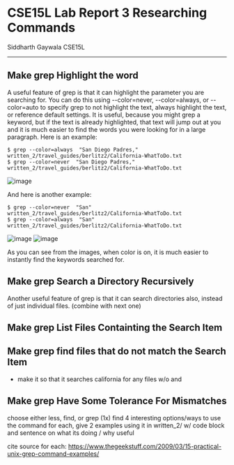 # CSE15L Lab Report 3 Researching Commands
Siddharth Gaywala
CSE15L

***

## Make grep Highlight the word
A useful feature of grep is that it can highlight the parameter you are searching for. You can do this using --color=never, --color=always, or 
--color=auto to specify grep to not highlight the text, always highlight the text, or reference default settings. It is useful, because you might grep a keyword, but
if the text is already highlighted, that text will jump out at you and it is much easier to find the words you were looking for in a large paragraph.
Here is an example:
```
$ grep --color=always  "San Diego Padres," written_2/travel_guides/berlitz2/California-WhatToDo.txt
$ grep --color=never  "San Diego Padres," written_2/travel_guides/berlitz2/California-WhatToDo.txt
```


![image](https://user-images.githubusercontent.com/122569404/217982576-c8341236-af4f-4e65-bbeb-97c55cfa3643.png)

And here is another example:
```
$ grep --color=never  "San" written_2/travel_guides/berlitz2/California-WhatToDo.txt
$ grep --color=always  "San" written_2/travel_guides/berlitz2/California-WhatToDo.txt
```

![image](https://user-images.githubusercontent.com/122569404/217982844-96ccd20d-9ec6-463a-b758-930304761538.png)
![image](https://user-images.githubusercontent.com/122569404/217982875-cda00c4d-084b-4538-8f5b-abd4a550bd4e.png)

As you can see from the images, when color is on, it is much easier to instantly find the keywords searched for.

## Make grep Search a Directory Recursively
Another useful feature of grep is that it can search directories also, instead of just individual files. (combine with next one)

## Make grep List Files Containting the Search Item

## Make grep find files that do not match the Search Item
- make it so that it searches california for any files w/o and

## Make grep Have Some Tolerance For Mismatches

choose either less, find, or grep (1x)
find 4 interesting options/ways to use the command
for each, give 2 examples using it in written_2/ w/ code block and sentence on what its doing / why useful

cite source for each: https://www.thegeekstuff.com/2009/03/15-practical-unix-grep-command-examples/
